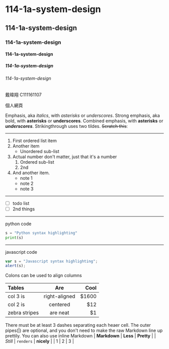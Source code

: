 # 114-1a-system-design
## 114-1a-system-design
### 114-1a-system-design
#### 114-1a-system-design
##### 114-1a-system-design
###### 114-1a-system-design

戴暐翔 C111161107

個人網頁

Emphasis, aka *italics*, with *asterisks* or _underscores_.
Strong emphasis, aka bold, with **asterisks** or __underscores__.
Combined emphasis, with **asterisks** or **_underscores_**.
Strikingthrough uses two tildes. ~~Scratch this~~:

---
1. First ordered list item
2. Another item
   * Unordered sub-list
3. Actual number don't matter, just that it's a number
   1. Ordered sub-list
   2. 2nd
4. And another item.
   * note 1
   * note 2
   * note 3
---
- [ ] todo list
- [ ] 2nd things
---
python code
```python
s = "Python syntax highlighting"
print(s)
```
---
javascript code
```js
var s = "Javascript syntax highlighting";
alert(s);
```
Colons can be used to align columns

| Tables | Are | Cool |
| :----- | :---: | ---: |
| col 3 is | right-aligned | $1600 |
| col 2 is | centered | $12 |
| zebra stripes | are neat | $1 |

There must be at least 3 dashes separating each heaer cell.
The outer pipes(|) are optional, and you don't need to make the
raw Markdown line up prettily. You can also use inline Markdown
| **Markdown** | **Less** | **Pretty** |
| *Still* | `renders` | **nicely** |
| 1 | 2 | 3 |

